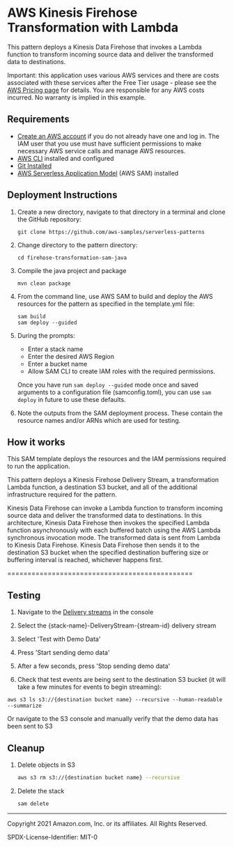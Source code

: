 # AWS Kinesis Firehose Transformation with Lambda

This pattern deploys a Kinesis Data Firehose that invokes a Lambda function to transform incoming source data and deliver the transformed data to destinations. 

Important: this application uses various AWS services and there are costs associated with these services after the Free Tier usage - please see the [AWS Pricing page](https://aws.amazon.com/pricing/) for details. You are responsible for any AWS costs incurred. No warranty is implied in this example.

## Requirements

* [Create an AWS account](https://portal.aws.amazon.com/gp/aws/developer/registration/index.html) if you do not already have one and log in. The IAM user that you use must have sufficient permissions to make necessary AWS service calls and manage AWS resources.
* [AWS CLI](https://docs.aws.amazon.com/cli/latest/userguide/install-cliv2.html) installed and configured
* [Git Installed](https://git-scm.com/book/en/v2/Getting-Started-Installing-Git)
* [AWS Serverless Application Model](https://docs.aws.amazon.com/serverless-application-model/latest/developerguide/serverless-sam-cli-install.html) (AWS SAM) installed

## Deployment Instructions

1. Create a new directory, navigate to that directory in a terminal and clone the GitHub repository:
    ``` 
    git clone https://github.com/aws-samples/serverless-patterns
    ```
1. Change directory to the pattern directory:
    ```
    cd firehose-transformation-sam-java
    ```
1. Compile the java project and package 
    ```
    mvn clean package
    ```
1. From the command line, use AWS SAM to build and deploy the AWS resources for the pattern as specified in the template.yml file:
    ```
    sam build
    sam deploy --guided
    ```
1. During the prompts:
    * Enter a stack name
    * Enter the desired AWS Region
    * Enter a bucket name
    * Allow SAM CLI to create IAM roles with the required permissions.

    Once you have run `sam deploy --guided` mode once and saved arguments to a configuration file (samconfig.toml), you can use `sam deploy` in future to use these defaults.

1. Note the outputs from the SAM deployment process. These contain the resource names and/or ARNs which are used for testing.

## How it works

This SAM template deploys the resources and the IAM permissions required to run the application.

This pattern deploys a Kinesis Firehose Delivery Stream, a transformation Lambda function, a destination S3 bucket, and all of the additional infrastructure required for the pattern.  

Kinesis Data Firehose can invoke a Lambda function to transform incoming source data and deliver the transformed data to destinations. In this architecture, Kinesis Data Firehose then invokes the specified Lambda function asynchronously with each buffered batch using the AWS Lambda synchronous invocation mode. The transformed data is sent from Lambda to Kinesis Data Firehose. Kinesis Data Firehose then sends it to the destination S3 bucket when the specified destination buffering size or buffering interval is reached, whichever happens first.

==============================================

## Testing

1.  Navigate to the [Delivery streams](https://us-east-1.console.aws.amazon.com/firehose/home?region=us-east-1#/streams) in the console

2. Select the {stack-name}-DeliveryStream-{stream-id} delivery stream

3. Select 'Test with Demo Data'

4. Press 'Start sending demo data'

5. After a few seconds, press 'Stop sending demo data'

6. Check that test events are being sent to the destination S3 bucket (it will take a few minutes for events to begin streaming):

```
aws s3 ls s3://{destination bucket name} --recursive --human-readable --summarize
```

Or navigate to the S3 console and manually verify that the demo data has been sent to S3

## Cleanup
1. Delete objects in S3
    ```bash
    aws s3 rm s3://{destination bucket name} --recursive
    ```
1. Delete the stack
    ```bash
    sam delete
    ```
----
Copyright 2021 Amazon.com, Inc. or its affiliates. All Rights Reserved.

SPDX-License-Identifier: MIT-0

